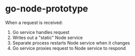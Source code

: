 # go-node-prototype

When a request is received:

1. Go service handles request
2. Writes out a "static" Node service
3. Separate process restarts Node service when it changes
4. Go service proxies request to Node service to respond
